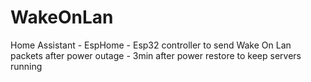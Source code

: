 # WakeOnLan
Home Assistant - EspHome - Esp32 controller to send Wake On Lan packets after power outage - 3min after power restore to keep servers running
